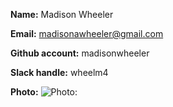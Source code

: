 **Name:** Madison Wheeler

**Email:** madisonawheeler@gmail.com

**Github account:** madisonwheeler

**Slack handle:** wheelm4

**Photo:**
![Photo:](https://avatars0.githubusercontent.com/u/3358360?v=3&s=460)

